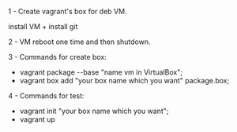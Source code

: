 1 - Create vagrant's box for deb VM.

install VM + install git

2 - VM reboot one time and then shutdown.

3 - Commands for create box:
  - vagrant package --base "name vm in VirtualBox";
  - vagrant box add "your box name which you want" package.box;

4 - Commands for test:
  - vagrant init "your box name which you want";
  - vagrant up

